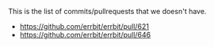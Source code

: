 This is the list of commits/pullrequests that we doesn't have.

* https://github.com/errbit/errbit/pull/621
* https://github.com/errbit/errbit/pull/646

